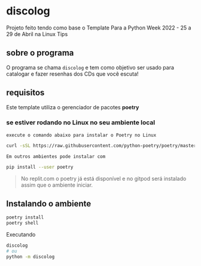 # discolog

Projeto feito tendo como base o Template Para a Python Week 2022 - 25 a 29 de Abril na Linux Tips

## sobre o programa
 
O programa se chama `discolog` e tem como objetivo ser usado para catalogar e fazer resenhas dos CDs que você escuta!


## requisitos

Este template utiliza o gerenciador de pacotes **poetry**

### se estiver rodando no Linux no seu ambiente local

`execute o comando abaixo para instalar o Poetry no Linux`

```bash
curl -sSL https://raw.githubusercontent.com/python-poetry/poetry/master/get-poetry.py | python -
```

`Em outros ambientes pode instalar com`

```bash
pip install --user poetry
```

> No replit.com o poetry já está disponível e no gitpod será instalado assim que o ambiente iniciar.

## Instalando o ambiente

```bash
poetry install
poetry shell
```

Executando

```bash
discolog
# ou
python -m discolog
```